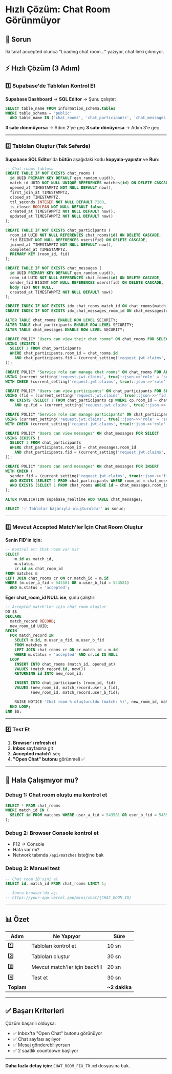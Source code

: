 # Hızlı Çözüm: Chat Room Görünmüyor

## 🎯 Sorun
İki taraf accepted olunca "Loading chat room..." yazıyor, chat linki çıkmıyor.

## ⚡ Hızlı Çözüm (3 Adım)

### 1️⃣ Supabase'de Tabloları Kontrol Et

**Supabase Dashboard** → **SQL Editor** → Şunu çalıştır:

```sql
SELECT table_name FROM information_schema.tables
WHERE table_schema = 'public'
  AND table_name IN ('chat_rooms', 'chat_participants', 'chat_messages');
```

**3 satır dönmüyorsa** → Adım 2'ye geç
**3 satır dönüyorsa** → Adım 3'e geç

---

### 2️⃣ Tabloları Oluştur (Tek Seferde)

**Supabase SQL Editor**'da **bütün** aşağıdaki kodu **kopyala-yapıştır** ve **Run**:

```sql
-- Chat rooms tablosu
CREATE TABLE IF NOT EXISTS chat_rooms (
  id UUID PRIMARY KEY DEFAULT gen_random_uuid(),
  match_id UUID NOT NULL UNIQUE REFERENCES matches(id) ON DELETE CASCADE,
  opened_at TIMESTAMPTZ NOT NULL DEFAULT now(),
  first_join_at TIMESTAMPTZ,
  closed_at TIMESTAMPTZ,
  ttl_seconds INTEGER NOT NULL DEFAULT 7200,
  is_closed BOOLEAN NOT NULL DEFAULT false,
  created_at TIMESTAMPTZ NOT NULL DEFAULT now(),
  updated_at TIMESTAMPTZ NOT NULL DEFAULT now()
);

CREATE TABLE IF NOT EXISTS chat_participants (
  room_id UUID NOT NULL REFERENCES chat_rooms(id) ON DELETE CASCADE,
  fid BIGINT NOT NULL REFERENCES users(fid) ON DELETE CASCADE,
  joined_at TIMESTAMPTZ NOT NULL DEFAULT now(),
  completed_at TIMESTAMPTZ,
  PRIMARY KEY (room_id, fid)
);

CREATE TABLE IF NOT EXISTS chat_messages (
  id UUID PRIMARY KEY DEFAULT gen_random_uuid(),
  room_id UUID NOT NULL REFERENCES chat_rooms(id) ON DELETE CASCADE,
  sender_fid BIGINT NOT NULL REFERENCES users(fid) ON DELETE CASCADE,
  body TEXT NOT NULL,
  created_at TIMESTAMPTZ NOT NULL DEFAULT now()
);

CREATE INDEX IF NOT EXISTS idx_chat_rooms_match_id ON chat_rooms(match_id);
CREATE INDEX IF NOT EXISTS idx_chat_messages_room_id ON chat_messages(room_id);

ALTER TABLE chat_rooms ENABLE ROW LEVEL SECURITY;
ALTER TABLE chat_participants ENABLE ROW LEVEL SECURITY;
ALTER TABLE chat_messages ENABLE ROW LEVEL SECURITY;

CREATE POLICY "Users can view their chat rooms" ON chat_rooms FOR SELECT
USING (EXISTS (
  SELECT 1 FROM chat_participants
  WHERE chat_participants.room_id = chat_rooms.id
    AND chat_participants.fid = (current_setting('request.jwt.claims', true)::json->>'fid')::bigint
));

CREATE POLICY "Service role can manage chat rooms" ON chat_rooms FOR ALL
USING (current_setting('request.jwt.claims', true)::json->>'role' = 'service_role')
WITH CHECK (current_setting('request.jwt.claims', true)::json->>'role' = 'service_role');

CREATE POLICY "Users can view participants" ON chat_participants FOR SELECT
USING (fid = (current_setting('request.jwt.claims', true)::json->>'fid')::bigint
  OR EXISTS (SELECT 1 FROM chat_participants cp WHERE cp.room_id = chat_participants.room_id
    AND cp.fid = (current_setting('request.jwt.claims', true)::json->>'fid')::bigint));

CREATE POLICY "Service role can manage participants" ON chat_participants FOR ALL
USING (current_setting('request.jwt.claims', true)::json->>'role' = 'service_role')
WITH CHECK (current_setting('request.jwt.claims', true)::json->>'role' = 'service_role');

CREATE POLICY "Users can view messages" ON chat_messages FOR SELECT
USING (EXISTS (
  SELECT 1 FROM chat_participants
  WHERE chat_participants.room_id = chat_messages.room_id
    AND chat_participants.fid = (current_setting('request.jwt.claims', true)::json->>'fid')::bigint
));

CREATE POLICY "Users can send messages" ON chat_messages FOR INSERT
WITH CHECK (
  sender_fid = (current_setting('request.jwt.claims', true)::json->>'fid')::bigint
  AND EXISTS (SELECT 1 FROM chat_participants WHERE room_id = chat_messages.room_id AND fid = sender_fid)
  AND EXISTS (SELECT 1 FROM chat_rooms WHERE id = chat_messages.room_id AND is_closed = false)
);

ALTER PUBLICATION supabase_realtime ADD TABLE chat_messages;

SELECT '✅ Tablolar başarıyla oluşturuldu!' as sonuc;
```

---

### 3️⃣ Mevcut Accepted Match'ler İçin Chat Room Oluştur

**Senin FID'in için:**

```sql
-- Kontrol et: Chat room var mı?
SELECT
    m.id as match_id,
    m.status,
    cr.id as chat_room_id
FROM matches m
LEFT JOIN chat_rooms cr ON cr.match_id = m.id
WHERE (m.user_a_fid = 543581 OR m.user_b_fid = 543581)
  AND m.status = 'accepted';
```

**Eğer chat_room_id NULL ise**, şunu çalıştır:

```sql
-- Accepted match'ler için chat room oluştur
DO $$
DECLARE
  match_record RECORD;
  new_room_id UUID;
BEGIN
  FOR match_record IN
    SELECT m.id, m.user_a_fid, m.user_b_fid
    FROM matches m
    LEFT JOIN chat_rooms cr ON cr.match_id = m.id
    WHERE m.status = 'accepted' AND cr.id IS NULL
  LOOP
    INSERT INTO chat_rooms (match_id, opened_at)
    VALUES (match_record.id, now())
    RETURNING id INTO new_room_id;

    INSERT INTO chat_participants (room_id, fid)
    VALUES (new_room_id, match_record.user_a_fid),
           (new_room_id, match_record.user_b_fid);

    RAISE NOTICE 'Chat room % oluşturuldu (match: %)', new_room_id, match_record.id;
  END LOOP;
END $$;
```

---

### 4️⃣ Test Et

1. **Browser'ı refresh et**
2. **Inbox** sayfasına git
3. **Accepted match'i** seç
4. **"Open Chat" butonu** görünmeli ✅

---

## 🐛 Hala Çalışmıyor mu?

### Debug 1: Chat room oluştu mu kontrol et
```sql
SELECT * FROM chat_rooms
WHERE match_id IN (
  SELECT id FROM matches WHERE user_a_fid = 543581 OR user_b_fid = 543581
);
```

### Debug 2: Browser Console kontrol et
- F12 → Console
- Hata var mı?
- Network tabında `/api/matches` isteğine bak

### Debug 3: Manuel test
```sql
-- Chat room ID'sini al
SELECT id, match_id FROM chat_rooms LIMIT 1;

-- Sonra browser'da aç:
-- https://your-app.vercel.app/mini/chat/{CHAT_ROOM_ID}
```

---

## 📊 Özet

| Adım | Ne Yapıyor | Süre |
|------|------------|------|
| 1️⃣ | Tabloları kontrol et | 10 sn |
| 2️⃣ | Tabloları oluştur | 30 sn |
| 3️⃣ | Mevcut match'ler için backfill | 20 sn |
| 4️⃣ | Test et | 30 sn |
| **Toplam** | | **~2 dakika** |

---

## ✅ Başarı Kriterleri

Çözüm başarılı olduysa:
- ✅ Inbox'ta "Open Chat" butonu görünüyor
- ✅ Chat sayfası açılıyor
- ✅ Mesaj gönderebiliyorsun
- ✅ 2 saatlik countdown başlıyor

---

**Daha fazla detay için:** `CHAT_ROOM_FIX_TR.md` dosyasına bak.
